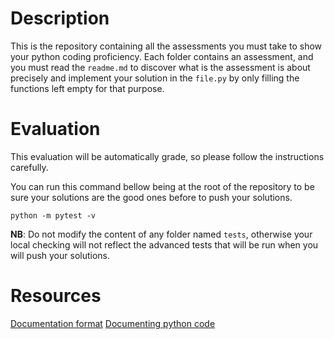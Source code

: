 # Description
This is the repository containing all the assessments you must take to show your python coding proficiency. Each folder contains an assessment, and you must read the `readme.md` to discover what is the assessment is about precisely and implement your solution in the `file.py` by only filling the functions left empty for that purpose.

# Evaluation
This evaluation will be automatically grade, so please follow the instructions carefully. 

You can run this command bellow being at the root of the repository to be sure your solutions are the good ones before to push your solutions.
```command
python -m pytest -v
```

**NB**: Do not modify the content of any folder named `tests`, otherwise your local checking will not reflect the advanced tests that will be run when you will push your solutions.

# Resources
[Documentation format](https://numpydoc.readthedocs.io/en/latest/format.html)
[Documenting python code](https://realpython.com/documenting-python-code/)